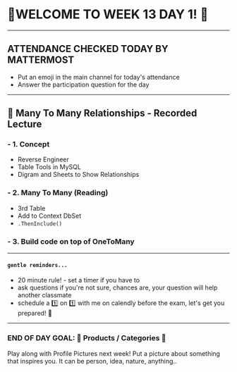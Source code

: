 # :tada:WELCOME TO WEEK 13 DAY 1! :tada:

---

## ATTENDANCE CHECKED TODAY BY MATTERMOST

- Put an emoji in the main channel for today's attendance
- Answer the participation question for the day

---

## :school_satchel: Many To Many Relationships - Recorded Lecture

### - 1. Concept

- Reverse Engineer
- Table Tools in MySQL
- Digram and Sheets to Show Relationships

### - 2. Many To Many (Reading)

- 3rd Table
- Add to Context DbSet
- `.ThenInclude()`

### - 3. Build code on top of OneToMany

---

#### `gentle reminders...`

- 20 minute rule! - set a timer if you have to
- ask questions if you're not sure, chances are, your question will help another classmate
- schedule a :one: on :one: with me on calendly before the exam, let's get you prepared! :muscle:

---

### END OF DAY GOAL: :sparkler: Products / Categories :sparkler:

Play along with Profile Pictures next week! Put a picture about something that inspires you. It can be person, idea, nature, anything..
